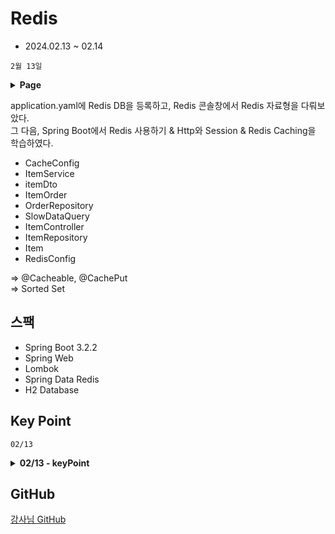 # Redis
- 2024.02.13 ~ 02.14

`2월 13일`
<details>
<summary><strong>Page</strong></summary>

- 공통사항

<div>application.yaml</div>
<hr>

- Spring Boot에서 Redis 사용하기
<div>RedisConfig</div>
<div>SimpleController</div>
<div>PersonDto</div>
<hr>

- Http와 Session
<div>build.gradle: 1. 서버 인스턴스 세션 공유 설정</div>
<div>RedisConfig: 2. 서버 인스턴스 세션 공유 설정</div>
<div>SessionController</div>
<hr>

- Redis Caching
<div>Item</div>
<div>ItemRepository</div>
<div>ItemDto</div>
<div>ItemService</div>
<div>ItemController</div>
<div>SlowDataQuery: 1초 지연 동작하는 DB</div>
</details>

application.yaml에 Redis DB을 등록하고, Redis 콘솔창에서 Redis 자료형을 다뤄보았다.  
그 다음, Spring Boot에서 Redis 사용하기 & Http와 Session & Redis Caching을 학습하였다.

- CacheConfig
- ItemService
- itemDto
- ItemOrder
- OrderRepository
- SlowDataQuery
- ItemController
- ItemRepository
- Item
- RedisConfig

=> @Cacheable, @CachePut  
=> Sorted Set

## 스팩

- Spring Boot 3.2.2
- Spring Web
- Lombok
- Spring Data Redis
- H2 Database

## Key Point

`02/13`
<details>
<summary><strong>02/13 - keyPoint</strong></summary>

1. application.yaml: Redis 연결
```yaml
spring:
  data:
    redis:
      host: <서버 주소>
      port: <포트 번호>
      username: <사용자 계정, 기본값 default>
      password: <사용자 비밀번호>
```

2. RedisTemplate & ValueOperations (String)  
[SimpleController.java](src/main/java/com/example/redis/SimpleController.java)
```java
@RestController
@RequiredArgsConstructor
public class SimpleController {
  // 문자열 Key와 문자열로 구성된 Value를 다루기 위한 RedisTemplate
  // (Java 기준 Value가 문자열이란 뜻이다.)
  private final StringRedisTemplate redisTemplate;

  // Put을 통해 Key-Value를 설정해서 Redis에 저장
  @PutMapping("string")
  @ResponseStatus(HttpStatus.NO_CONTENT)
  public void setString(
    @RequestParam("key")
    String key,
    @RequestParam("value")
    String value
  ) {
    // Redis에 String을 저장하고 싶다
    // ValueOperations: Redis 기준 문자열 작업을 위한 클래스
    ValueOperations<String, String> operations
      = redisTemplate.opsForValue();
    // SET key value
    operations.set(key, value);

//    // List를 위한 클래스
//    ListOperations<String, String> listOperations
//      = redisTemplate.opsForList();
//    listOperations.leftPush(key, value);
//    listOperations.leftPop(key);

//    // Set을 위한 클래스
//    SetOperations<String, String> setOperations
//            = redisTemplate.opsForSet();
//    setOperations.add(key, value);
  }

  // Get을 통해서 데이터 회수
  @GetMapping("string")
  public String getString(
    @RequestParam("key")
    String key
  ) {
    ValueOperations<String, String> operations
      = redisTemplate.opsForValue();
    // GET key
    String value = operations.get(key); // nullable이다.
    if (value == null)
      throw new ResponseStatusException(HttpStatus.NOT_FOUND);
    return value;

        /* // Sets 데이터 회수
        SetOperations<String, String> operations
                = redisTemplate.opsForSet();
        return operations.members(key);
        */
  }
}
```

3. Configuration (PersonDto) & RedisTemplate & ValueOperations (PersonDto)  
[RedisConfig.java](src/main/java/com/example/redis/config/RedisConfig.java)
```java
@Configuration
public class RedisConfig {

  // PersonDto
  @Bean
  public RedisTemplate<String, PersonDto> personRedisTemplate(
    // RedisConnectionFactory: Redis와 연결해주는 객체
    RedisConnectionFactory connectionFactory
  ) {
    RedisTemplate<String, PersonDto> template = new RedisTemplate<>();
    // 연결을 어떻게 받아올 것인지 설정
    template.setConnectionFactory(connectionFactory);
    // 주어진 데이터의 직렬화 방식을 결정한다.
    // Redis의 Value은 결국 문자열의 형식이니까,
    // 주어진 데이터(DTO)를 어떻게 문자열로 바꿀 것인지를 정의
    // 미리 만들어진 JSON 변환기를 설정 (Jackson 라이브러리에게 객체를 직렬화하는 방식을 전달)
//    template.setDefaultSerializer(RedisSerializer.json());
    // 미리 만들어진 String 변환기를 설정
    template.setKeySerializer(RedisSerializer.string());
    // 미리 만들어진 JSON 변환기를 설정
    template.setValueSerializer(RedisSerializer.json());

    return template;
  }
}
```
[SimpleController.java](src/main/java/com/example/redis/SimpleController.java)
```java
@RestController
@RequiredArgsConstructor
public class SimpleController {
  // 커스텀한 Configuration한 Bean 주입
  private final RedisTemplate<String, PersonDto> personRedisTemplate;

  @PutMapping("/person")
  @ResponseStatus(HttpStatus.NO_CONTENT)
  public void setPerson(
    @RequestParam("name")
    String name,
    @RequestBody
    PersonDto dto
  ) {
    ValueOperations<String, PersonDto> operations
      = personRedisTemplate.opsForValue();
    operations.set(name, dto);
  }

  @GetMapping("/person")
  public PersonDto getPerson(
    @RequestParam("name")
    String name
  ) {
    ValueOperations<String, PersonDto> operations
      = personRedisTemplate.opsForValue();
    PersonDto value = operations.get(name);
    if (value == null)
      throw new ResponseStatusException(HttpStatus.NOT_FOUND);

    return value;
  }
}
```
4. 분산환경에서 Redis를 사용해 HttpSession 공유 설정
build.gradle & RedisConfig & SessionController  
[build.gradle](build.gradle)
```yaml
	// 1. 서버 인스턴스 세션 공유 설정
	implementation 'org.springframework.session:spring-session-data-redis'
```
[RedisConfig.java](src/main/java/com/example/redis/config/RedisConfig.java)
```java
@Configuration
// @EnableRedisHttpSession
// : 2. 서버 인스턴스 세션 공유 설정
// maxInactiveIntervalInSeconds
// : 세션을 유지할 시간 설정
@EnableRedisHttpSession(maxInactiveIntervalInSeconds = 10)
public class RedisConfig {
  // ...
}
```
[SessionController.java](src/main/java/com/example/redis/SessionController.java)
```java
// 인증 외 상황(장바구니 등)에서 세션 정보를 저장하기 위한 Controller
@Slf4j
@RestController
@RequestMapping("/session")
public class SessionController {
  @PutMapping
  @ResponseStatus(HttpStatus.NO_CONTENT)
  public void setSession(
    @RequestParam("key") String key,
    @RequestParam("value") String value,
    // Key - Value로 이뤄져 있음
    HttpSession session
  ) {
    session.setAttribute(key, value);
  }

  @GetMapping
  public String getSession(
    @RequestParam("key") String key,
    HttpSession session
  ) {
    // setAttribute를 Object형으로 저장하였기에 Object로 받아준다.
    Object value = session.getAttribute(key);
    if (value == null)
      throw new ResponseStatusException(HttpStatus.NOT_FOUND);
    if (!(value instanceof String))
      throw new ResponseStatusException(HttpStatus.INTERNAL_SERVER_ERROR);

    return value.toString();
  }
}
```
5. Redis Caching  
RedisConfig & Item & ItemRepository & ItemDto & SlowDataQuery & ItemService & ItemController  
[RedisConfig.java](src/main/java/com/example/redis/config/RedisConfig.java)
```java
@Configuration
// @EnableRedisHttpSession
// : 2. 서버 인스턴스 세션 공유 설정
// maxInactiveIntervalInSeconds
// : 세션을 유지할 시간 설정
@EnableRedisHttpSession(maxInactiveIntervalInSeconds = 10)
public class RedisConfig {
  // ItemDto
  @Bean
  public RedisTemplate<Long, ItemDto> cacheRedisTemplate(
    RedisConnectionFactory connectionFactory
  ) {
    RedisTemplate<Long, ItemDto> template = new RedisTemplate<>();
    template.setConnectionFactory(connectionFactory);
    template.setDefaultSerializer(RedisSerializer.json());
    return template;
  }
}
```
[ItemService.java](src/main/java/com/example/redis/ItemService.java)
```java
@Slf4j
@Service
@RequiredArgsConstructor
// SlowDataQuery를 사용하는 ItemService
public class ItemService {
  private final SlowDataQuery repository;

  // @Resource로 DI 해준다.
  // RedisTemplate이 가지고 있는 ValueOperations를 바로 받아올 수 있다.
  @Resource(name = "cacheRedisTemplate")
  private ValueOperations<Long, ItemDto> cacheOps;
  

  public List<ItemDto> readAll() {
    return repository.findAll()
      .stream()
      .map(ItemDto::fromEntity)
      .toList();
  }
  
  public ItemDto readOne(Long id) {
    // Cache Aside를 RedisTemplate을 활용해 직접 구현해 보자.
    // 1. cacheOps에서 ItemDto를 찾아본다.
    // GET id
    ItemDto found = cacheOps.get(id);
    // 2. null일 경우 데이터베이스에서 조회한다.
    if (found == null) {
      // 2-1. 없으면 404
      found = repository.findById(id)
        .map(ItemDto::fromEntity)
        .orElseThrow(() ->
          new ResponseStatusException(HttpStatus.NOT_FOUND));
      // 2-2. 있으면 캐시에 저장
      // Duration.ofSeconds(): 3번째 인자로 만료 시간 설정 가능
      cacheOps.set(id, found, Duration.ofSeconds(10));
    }

    // 3. 최종적으로 데이터를 변환한다.
    return found;
  }
}
```
</details>

## GitHub
[강사님 GitHub](https://github.com/edujeeho0/likelion-backend-8-redis)